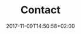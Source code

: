 ---
title: Contact
date: 2017-11-09T14:50:58+02:00
draft: false
menu: "main"
description: Lorem ipsum dolor sit amet, consectetur adipisicing elit. Vero porro tempore voluptas voluptatibus eius a non numquam, quibusdam enim eos.
header:
  description: Contact details
  image:
    url: contact-hero.png
    alt: The chair for meeting image
    media: "(max-width: 46.25em)"
    params:
    - options: 1130x500
    - options: 848x443 Center
    - options: 565x420 Center
    - options: 360x318
text_groups:
  - name: Email
    description: <p>Lorem ipsum dolor sit amet, consectetur adipisicing elit. Quisquam, atque officiis ut, veritatis reiciendis sequi quos officia quidem tempora minus fugit a suscipit nulla possimus?</p><br/><p>Let's get started&#58; <a href="mailto:hello@example.com?subject=Hello,%20Yates!%20Lets%20make%20something%20great%20together!">hello@example.com</a></p>
  - name: Social Media
    description: <a href="https://www.facebook.com/">Facebook.</a> <a href="https://www.linkedin.com/">Linkedin.</a> <a href="https://www.instagram.com/">Instagram.</a>
---